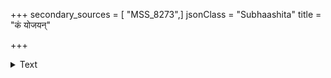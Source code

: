 +++
secondary_sources = [ "MSS_8273",]
jsonClass = "Subhaashita"
title = "कं योजयन्"

+++

<details><summary>Text</summary>

कं योजयन् मनुजोऽर्थं लभेत निपातयन् नष्टदृशं हि गर्ते।  
एवं नराणां विषयस्पृहा च निपातयन् निरये त्वन्धकूपे॥
</details>
